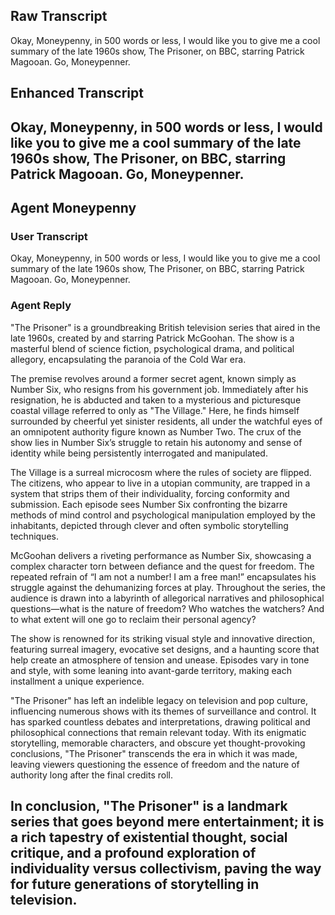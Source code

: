 ## Raw Transcript
Okay, Moneypenny, in 500 words or less, I would like you to give me a cool summary of the late 1960s show, The Prisoner, on BBC, starring Patrick Magooan. Go, Moneypenner.

## Enhanced Transcript
Okay, Moneypenny, in 500 words or less, I would like you to give me a cool summary of the late 1960s show, The Prisoner, on BBC, starring Patrick Magooan. Go, Moneypenner.
---
## Agent Moneypenny
### User Transcript
Okay, Moneypenny, in 500 words or less, I would like you to give me a cool summary of the late 1960s show, The Prisoner, on BBC, starring Patrick Magooan. Go, Moneypenner.

### Agent Reply
"The Prisoner" is a groundbreaking British television series that aired in the late 1960s, created by and starring Patrick McGoohan. The show is a masterful blend of science fiction, psychological drama, and political allegory, encapsulating the paranoia of the Cold War era. 

The premise revolves around a former secret agent, known simply as Number Six, who resigns from his government job. Immediately after his resignation, he is abducted and taken to a mysterious and picturesque coastal village referred to only as "The Village." Here, he finds himself surrounded by cheerful yet sinister residents, all under the watchful eyes of an omnipotent authority figure known as Number Two. The crux of the show lies in Number Six’s struggle to retain his autonomy and sense of identity while being persistently interrogated and manipulated.

The Village is a surreal microcosm where the rules of society are flipped. The citizens, who appear to live in a utopian community, are trapped in a system that strips them of their individuality, forcing conformity and submission. Each episode sees Number Six confronting the bizarre methods of mind control and psychological manipulation employed by the inhabitants, depicted through clever and often symbolic storytelling techniques.

McGoohan delivers a riveting performance as Number Six, showcasing a complex character torn between defiance and the quest for freedom. The repeated refrain of “I am not a number! I am a free man!” encapsulates his struggle against the dehumanizing forces at play. Throughout the series, the audience is drawn into a labyrinth of allegorical narratives and philosophical questions—what is the nature of freedom? Who watches the watchers? And to what extent will one go to reclaim their personal agency?

The show is renowned for its striking visual style and innovative direction, featuring surreal imagery, evocative set designs, and a haunting score that help create an atmosphere of tension and unease. Episodes vary in tone and style, with some leaning into avant-garde territory, making each installment a unique experience. 

"The Prisoner" has left an indelible legacy on television and pop culture, influencing numerous shows with its themes of surveillance and control. It has sparked countless debates and interpretations, drawing political and philosophical connections that remain relevant today. With its enigmatic storytelling, memorable characters, and obscure yet thought-provoking conclusions, "The Prisoner" transcends the era in which it was made, leaving viewers questioning the essence of freedom and the nature of authority long after the final credits roll.

In conclusion, "The Prisoner" is a landmark series that goes beyond mere entertainment; it is a rich tapestry of existential thought, social critique, and a profound exploration of individuality versus collectivism, paving the way for future generations of storytelling in television.
---
